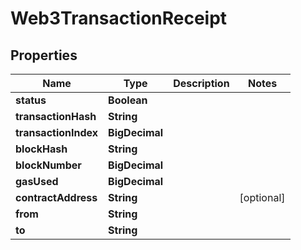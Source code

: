 

# Web3TransactionReceipt


## Properties

| Name | Type | Description | Notes |
|------------ | ------------- | ------------- | -------------|
|**status** | **Boolean** |  |  |
|**transactionHash** | **String** |  |  |
|**transactionIndex** | **BigDecimal** |  |  |
|**blockHash** | **String** |  |  |
|**blockNumber** | **BigDecimal** |  |  |
|**gasUsed** | **BigDecimal** |  |  |
|**contractAddress** | **String** |  |  [optional] |
|**from** | **String** |  |  |
|**to** | **String** |  |  |



